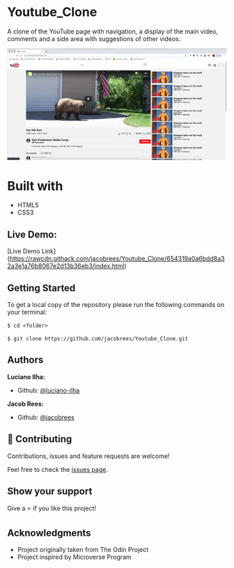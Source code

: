 # Youtube_Clone

A clone of the YouTube page with navigation, a display of the main video, comments and a side area with suggestions of other videos.

![screenshot](./images/youtube-clone-screenshot.png)


# Built with #
 - HTML5 
 - CSS3 


## Live Demo:

[Live Demo Link] (https://rawcdn.githack.com/jacobrees/Youtube_Clone/654319a0a6bdd8a32a3e1a76b8067e2d13b36eb3/index.html)


## Getting Started

To get a local copy of the repository please run the following commands on your terminal:

```
$ cd <folder>
```

```
$ git clone https://github.com/jacobrees/Youtube_Clone.git
```


## Authors

**Luciano Ilha:**
- Github: [@luciano-ilha](https://github.com/luciano-ilha/)

**Jacob Rees:**
- Github: [@jacobrees](https://github.com/jacobrees/)


## 🤝 Contributing

Contributions, issues and feature requests are welcome!

Feel free to check the [issues page](https://github.com/jacobrees/Youtube_Clone/issues).

## Show your support

Give a ⭐️ if you like this project!

## Acknowledgments

- Project originally taken from The Odin Project
- Project inspired by Microverse Program
